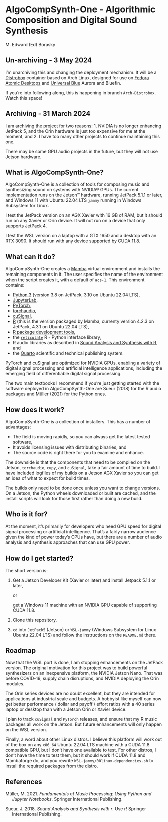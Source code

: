 AlgoCompSynth-One - Algorithmic Composition and Digital Sound Synthesis
================
M. Edward (Ed) Borasky

## Un-archiving - 3 May 2024

I’m unarchiving this and changing the deployment mechanism. It will be a
[Distrobox](https://distrobox.it/) container based on Arch Linux,
designed for use on [Fedora Atomic
Desktops](https://fedoraproject.org/atomic-desktops/) and [Universal
Blue](https://universal-blue.org/) Aurora and Bluefin.

If you’re into following along, this is happening in branch
`Arch-Distrobox`. Watch this space!

## Archiving - 31 March 2024

I am archiving the project for two reasons: 1. NVIDIA is no longer
enhancing JetPack 5, and the Orin hardware is just too expensive for me
at the moment, and 2. I have too many other projects to continue
maintaining this one.

There may be some GPU audio projects in the future, but they will not
use Jetson hardware.

## What is AlgoCompSynth-One?

AlgoCompSynth-One is a collection of tools for composing music and
synthesizing sound on systems with NVIDIA® GPUs. The current
implementation runs on the Jetson™ hardware, running JetPack 5.1.1 or
later, and Windows 11 with Ubuntu 22.04 LTS `jammy` running in Windows
Subsystem for Linux.

I test the JetPack version on an AGX Xavier with 16 GB of RAM, but it
should run on any Xavier or Orin device. It will not run on a device
that only supports JetPack 4.

I test the WSL version on a laptop with a GTX 1650 and a desktop with an
RTX 3090. It should run with any device supported by CUDA 11.8.

## What can it do?

AlgoCompSynth-One creates a
[Mamba](https://mamba.readthedocs.io/en/latest/index.html) virtual
environment and installs the remaining components in it. The user
specifies the name of the environment when the script creates it, with a
default of `acs-1`. This environment contains:

- [Python 3](https://www.python.org/) (version 3.8 on JetPack, 3.10 on
  Ubuntu 22.04 LTS),
- [JupyterLab](https://jupyter.org/),
- [PyTorch](https://pytorch.org/),
- [torchaudio](https://pytorch.org/audio/stable/index.html),
- [cuSignal](https://github.com/rapidsai/cusignal),
- [R](https://www.r-project.org/) (this is the version packaged by
  Mamba, currenty version 4.2.3 on JetPack, 4.3.1 on Ubuntu 22.04 LTS),
- [R package development tools](https://devtools.r-lib.org/),
- the [`reticulate`](https://rstudio.github.io/reticulate/) R - Python
  interface library,
- R audio libraries as described in [Sound Analysis and Synthesis with
  R](https://link.springer.com/book/10.1007/978-3-319-77647-7), and
- the [Quarto](https://quarto.org/) scientific and technical publishing
  system.

PyTorch and cuSignal are optimized for NVIDIA GPUs, enabling a variety
of digital signal processing and artificial intelligence applications,
including the emerging field of differentiable digital signal
processing.

The two main textbooks I recommend if you’re just getting started with
the software deployed in AlgoCompSynth-One are Sueur (2018) for the R
audio packages and Müller (2021) for the Python ones.

## How does it work?

AlgoCompSynth-One is a collection of installers. This has a number of
advantages:

- The field is moving rapidly, so you can always get the latest tested
  software,
- It avoids licensing issues with distributing binaries, and
- The source code is right there for you to examine and enhance.

The downside is that the components that need to be compiled on the
Jetson, `torchaudio`, `cupy`, and `cuSignal`, take a fair amount of time
to build. I have included logfiles of my builds on a Jetson AGX Xavier
so you can get an idea of what to expect for build times.

The builds only need to be done once unless you want to change versions.
On a Jetson, the Python wheels downloaded or built are cached, and the
install scripts will look for those first rather than doing a new build.

## Who is it for?

At the moment, it’s primarily for developers who need GPU speed for
digital signal processing or artificial intelligence. That’s a fairly
narrow audience given the kind of power today’s CPUs have, but there are
a number of audio analysis and synthesis approaches that can use GPU
power.

## How do I get started?

The short version is:

1.  Get a Jetson Developer Kit (Xavier or later) and install Jetpack
    5.1.1 or later,

    or

    get a Windows 11 machine with an NVIDIA GPU capable of supporting
    CUDA 11.8.

2.  Clone this repository.

3.  `cd` into `JetPack5` (Jetson) or `WSL-jammy` (Windows Subsystem for
    Linux Ubuntu 22.04 LTS) and follow the instructions on the
    `README.md` there.

## Roadmap

Now that the WSL port is done, I am stopping enhancements on the JetPack
version. The original motivation for this project was to build powerful
synthesizers on an inexpensive platform, the NVIDIA Jetson Nano. That
was before COVID-19, supply chain disruptions, and NVIDIA deploying the
Orin modules.

The Orin series devices are no doubt excellent, but they are intended
for applications at industrial scale and budgets. A hobbyist like myself
can now get better performance / dollar and payoff / effort ratios with
a 40 series laptop or desktop than with a Jetson Orin or Xavier device.

I plan to track `cuSignal` and `PyTorch` releases, and ensure that my R
music packages all work on the Jetson. But future enhancements will only
happen on the WSL version.

Finally, a word about other Linux distros. I believe this platform will
work out of the box on any `x86_64` Ubuntu 22.04 LTS machine with a CUDA
11.8 compatible GPU, but I don’t have one available to test. For other
distros, I don’t have the time to test them, but it should work if CUDA
11.8 and Mambaforge do, and you rewrite
`WSL-jammy/00linux-dependencies.sh` to install the required packages
from the distro.

## References

<div id="refs" class="references csl-bib-body hanging-indent">

<div id="ref-müller2021fundamentals" class="csl-entry">

Müller, M. 2021. *Fundamentals of Music Processing: Using Python and
Jupyter Notebooks*. Springer International Publishing.

</div>

<div id="ref-sueur2018sound" class="csl-entry">

Sueur, J. 2018. *Sound Analysis and Synthesis with r*. Use r! Springer
International Publishing.

</div>

</div>
